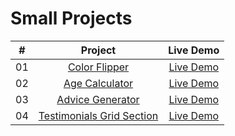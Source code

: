 # Small Projects

|  #  |                                                    Project                                                    |                       Live Demo                       |
| :-: | :-----------------------------------------------------------------------------------------------------------: | :---------------------------------------------------: |
| 01  |             [Color Flipper](https://github.com/mamatsa/small-projects/tree/main/01-color-fipper)              | [Live Demo](https://small-projects-wwk7.vercel.app/)  |
| 02  |            [Age Calculator](https://github.com/mamatsa/small-projects/tree/main/02-age-calculator)            | [Live Demo](https://small-projects-eight.vercel.app/) |
| 03  |          [Advice Generator](https://github.com/mamatsa/small-projects/tree/main/03-advice-generator)          |  [Live Demo](https://small-projects-psi.vercel.app/)  |
| 04  | [Testimonials Grid Section](https://github.com/mamatsa/small-projects/tree/main/04-testimonials-grid-section) | [Live Demo](https://small-projects-five.vercel.app/)  |
